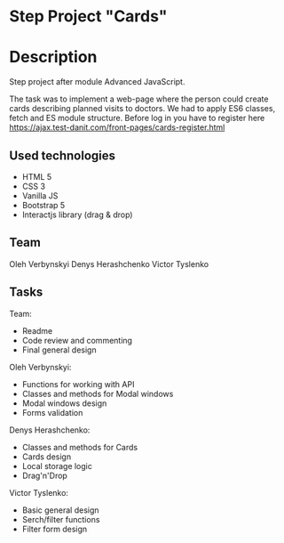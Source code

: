 # Step Project "Cards"

# Description
Step project after module Advanced JavaScript.

The task was to implement a web-page where the person could create cards describing planned visits to doctors.
We had to apply ES6 classes, fetch and ES module structure.
Before log in you have to register here https://ajax.test-danit.com/front-pages/cards-register.html

## Used technologies
- HTML 5
- CSS 3
- Vanilla JS 
- Bootstrap 5
- Interactjs library (drag & drop)


## Team
Oleh Verbynskyi
Denys Herashchenko
Victor Tyslenko

## Tasks

Team:
- Readme
- Code review and commenting 
- Final general design

Oleh Verbynskyi:
- Functions for working with API
- Classes and methods for Modal windows
- Modal windows design 
- Forms validation

Denys Herashchenko:
- Classes and methods for Cards
- Cards design
- Local storage logic
- Drag'n'Drop

Victor Tyslenko:
- Basic general design
- Serch/filter functions
- Filter form design

